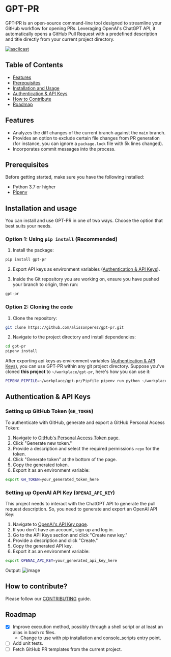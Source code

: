 # GPT-PR

GPT-PR is an open-source command-line tool designed to streamline your GitHub workflow for opening PRs. Leveraging OpenAI's ChatGPT API, it automatically opens a GitHub Pull Request with a predefined description and title directly from your current project directory.

[![asciicast](https://asciinema.org/a/u0PwZlNjAGZcdXPPrjf84wj2A.svg)](https://asciinema.org/a/u0PwZlNjAGZcdXPPrjf84wj2A)

## Table of Contents

- [Features](#features)
- [Prerequisites](#prerequisites)
- [Installation and Usage](#installation-and-usage)
- [Authentication & API Keys](#authentication--api-keys)
- [How to Contribute](#how-to-contribute)
- [Roadmap](#roadmap)

## Features

- Analyzes the diff changes of the current branch against the `main` branch.
- Provides an option to exclude certain file changes from PR generation (for instance, you can ignore a `package.lock` file with 5k lines changed).
- Incorporates commit messages into the process.

## Prerequisites

Before getting started, make sure you have the following installed:

- Python 3.7 or higher
- [Pipenv](https://pipenv.pypa.io/en/latest/)

## Installation and usage

You can install and use GPT-PR in one of two ways. Choose the option that best suits your needs.

### Option 1: Using `pip install` (Recommended)

1. Install the package:

```bash
pip install gpt-pr
```

2. Export API keys as environment variables ([Authentication & API Keys](#authentication--api-keys)).

3. Inside the Git repository you are working on, ensure you have pushed your branch to origin, then run:

```bash
gpt-pr
```

### Option 2: Cloning the code


1. Clone the repository:

```bash
git clone https://github.com/alissonperez/gpt-pr.git
```

2. Navigate to the project directory and install dependencies:

```bash
cd gpt-pr
pipenv install
```

After exporting api keys as environment variables ([Authentication & API Keys](#authentication--api-keys)), you can use GPT-PR within any git project directory. Suppose you've cloned **this project** to `~/workplace/gpt-pr`, here's how you can use it:

```bash
PIPENV_PIPFILE=~/workplace/gpt-pr/Pipfile pipenv run python ~/workplace/gpt-pr/main.py
```

## Authentication & API Keys

### Setting up GitHub Token (`GH_TOKEN`)

To authenticate with GitHub, generate and export a GitHub Personal Access Token:

1. Navigate to [GitHub's Personal Access Token page](https://github.com/settings/tokens).
2. Click "Generate new token."
3. Provide a description and select the required permissions `repo` for the token.
4. Click "Generate token" at the bottom of the page.
5. Copy the generated token.
6. Export it as an environment variable:

```bash
export GH_TOKEN=your_generated_token_here
```

### Setting up OpenAI API Key (`OPENAI_API_KEY`)

This project needs to interact with the ChatGPT API to generate the pull request description. So, you need to generate and export an OpenAI API Key:

1. Navigate to [OpenAI's API Key page](https://platform.openai.com/signup).
2. If you don't have an account, sign up and log in.
3. Go to the API Keys section and click "Create new key."
4. Provide a description and click "Create."
5. Copy the generated API key.
6. Export it as an environment variable:

```bash
export OPENAI_API_KEY=your_generated_api_key_here
```

Output:
![image](https://github.com/alissonperez/gpt-pr/assets/756802/cc6c0ca4-5759-44ce-ad35-e4e7305b3875)

## How to contribute?

Please follow our [CONTRIBUTING](./CONTRIBUTING.md) guide.

## Roadmap

- [x] Improve execution method, possibly through a shell script or at least an alias in bash rc files.
  - Change to use with pip installation and console_scripts entry point.
- [ ] Add unit tests.
- [ ] Fetch GitHub PR templates from the current project.
